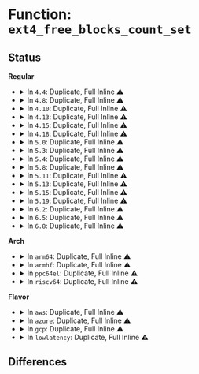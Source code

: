 # Function: <code>ext4_free_blocks_count_set</code>

## Status
<b>Regular</b>
<ul>
<li>
<details>
<summary>In <code>4.4</code>: Duplicate, Full Inline ⚠️</summary>

**Collision:** Static Duplication

**Inline:** Full

**Transformation:** False

**Instances:**

```
In fs/ext4/super.c (ffffffff812b80a7)
Location: fs/ext4/ext4.h:2742
Inline: True
Inline callers:
  - fs/ext4/super.c:ext4_commit_super
  - fs/ext4/super.c:ext4_fill_super
```
```
In fs/ext4/resize.c (ffffffff812bf24a)
Location: fs/ext4/ext4.h:2742
Inline: True
Inline callers:
  - fs/ext4/resize.c:ext4_group_extend_no_check
  - fs/ext4/resize.c:ext4_flex_group_add
```
</details>
</li>
<li>
<details>
<summary>In <code>4.8</code>: Duplicate, Full Inline ⚠️</summary>

**Collision:** Static Duplication

**Inline:** Full

**Transformation:** False

**Instances:**

```
In fs/ext4/super.c (ffffffff812e6d97)
Location: fs/ext4/ext4.h:2777
Inline: True
Inline callers:
  - fs/ext4/super.c:ext4_commit_super
  - fs/ext4/super.c:ext4_fill_super
```
```
In fs/ext4/resize.c (ffffffff812eeb6b)
Location: fs/ext4/ext4.h:2777
Inline: True
Inline callers:
  - fs/ext4/resize.c:ext4_group_extend_no_check
  - fs/ext4/resize.c:ext4_flex_group_add
```
</details>
</li>
<li>
<details>
<summary>In <code>4.10</code>: Duplicate, Full Inline ⚠️</summary>

**Collision:** Static Duplication

**Inline:** Full

**Transformation:** False

**Instances:**

```
In fs/ext4/super.c (ffffffff812fc94c)
Location: fs/ext4/ext4.h:2755
Inline: True
Inline callers:
  - fs/ext4/super.c:ext4_commit_super
  - fs/ext4/super.c:ext4_fill_super
```
```
In fs/ext4/resize.c (ffffffff81304b3b)
Location: fs/ext4/ext4.h:2755
Inline: True
Inline callers:
  - fs/ext4/resize.c:ext4_group_extend_no_check
  - fs/ext4/resize.c:ext4_flex_group_add
```
</details>
</li>
<li>
<details>
<summary>In <code>4.13</code>: Duplicate, Full Inline ⚠️</summary>

**Collision:** Static Duplication

**Inline:** Full

**Transformation:** False

**Instances:**

```
In fs/ext4/resize.c (ffffffff8131f6cb)
Location: fs/ext4/ext4.h:2771
Inline: True
Inline callers:
  - fs/ext4/resize.c:ext4_group_extend_no_check
  - fs/ext4/resize.c:ext4_flex_group_add
```
```
In fs/ext4/super.c (ffffffff813315a1)
Location: fs/ext4/ext4.h:2771
Inline: True
Inline callers:
  - fs/ext4/super.c:ext4_commit_super
  - fs/ext4/super.c:ext4_fill_super
```
</details>
</li>
<li>
<details>
<summary>In <code>4.15</code>: Duplicate, Full Inline ⚠️</summary>

**Collision:** Static Duplication

**Inline:** Full

**Transformation:** False

**Instances:**

```
In fs/ext4/resize.c (ffffffff81343d6b)
Location: fs/ext4/ext4.h:2728
Inline: True
Inline callers:
  - fs/ext4/resize.c:ext4_group_extend_no_check
  - fs/ext4/resize.c:ext4_flex_group_add
```
```
In fs/ext4/super.c (ffffffff81355a52)
Location: fs/ext4/ext4.h:2728
Inline: True
Inline callers:
  - fs/ext4/super.c:ext4_commit_super
  - fs/ext4/super.c:ext4_fill_super
```
</details>
</li>
<li>
<details>
<summary>In <code>4.18</code>: Duplicate, Full Inline ⚠️</summary>

**Collision:** Static Duplication

**Inline:** Full

**Transformation:** False

**Instances:**

```
In fs/ext4/resize.c (ffffffff81371b8f)
Location: fs/ext4/ext4.h:2733
Inline: True
Inline callers:
  - fs/ext4/resize.c:ext4_group_extend_no_check
  - fs/ext4/resize.c:ext4_flex_group_add
```
```
In fs/ext4/super.c (ffffffff81383e2d)
Location: fs/ext4/ext4.h:2733
Inline: True
Inline callers:
  - fs/ext4/super.c:ext4_commit_super
  - fs/ext4/super.c:ext4_fill_super
```
</details>
</li>
<li>
<details>
<summary>In <code>5.0</code>: Duplicate, Full Inline ⚠️</summary>

**Collision:** Static Duplication

**Inline:** Full

**Transformation:** False

**Instances:**

```
In fs/ext4/resize.c (ffffffff8138a06f)
Location: fs/ext4/ext4.h:2760
Inline: True
Inline callers:
  - fs/ext4/resize.c:ext4_group_extend_no_check
  - fs/ext4/resize.c:ext4_flex_group_add
```
```
In fs/ext4/super.c (ffffffff8139c909)
Location: fs/ext4/ext4.h:2760
Inline: True
Inline callers:
  - fs/ext4/super.c:ext4_commit_super
  - fs/ext4/super.c:ext4_fill_super
```
</details>
</li>
<li>
<details>
<summary>In <code>5.3</code>: Duplicate, Full Inline ⚠️</summary>

**Collision:** Static Duplication

**Inline:** Full

**Transformation:** False

**Instances:**

```
In fs/ext4/resize.c (ffffffff813b4aff)
Location: fs/ext4/ext4.h:2840
Inline: True
Inline callers:
  - fs/ext4/resize.c:ext4_group_extend_no_check
  - fs/ext4/resize.c:ext4_flex_group_add
```
```
In fs/ext4/super.c (ffffffff813c6b63)
Location: fs/ext4/ext4.h:2840
Inline: True
Inline callers:
  - fs/ext4/super.c:ext4_commit_super
  - fs/ext4/super.c:ext4_fill_super
```
</details>
</li>
<li>
<details>
<summary>In <code>5.4</code>: Duplicate, Full Inline ⚠️</summary>

**Collision:** Static Duplication

**Inline:** Full

**Transformation:** False

**Instances:**

```
In fs/ext4/resize.c (ffffffff813cd9ff)
Location: fs/ext4/ext4.h:2902
Inline: True
Inline callers:
  - fs/ext4/resize.c:ext4_group_extend_no_check
  - fs/ext4/resize.c:ext4_flex_group_add
```
```
In fs/ext4/super.c (ffffffff813dff23)
Location: fs/ext4/ext4.h:2902
Inline: True
Inline callers:
  - fs/ext4/super.c:ext4_commit_super
  - fs/ext4/super.c:ext4_fill_super
```
</details>
</li>
<li>
<details>
<summary>In <code>5.8</code>: Duplicate, Full Inline ⚠️</summary>

**Collision:** Static Duplication

**Inline:** Full

**Transformation:** False

**Instances:**

```
In fs/ext4/resize.c (ffffffff81419f47)
Location: fs/ext4/ext4.h:3013
Inline: True
Inline callers:
  - fs/ext4/resize.c:ext4_group_extend_no_check
  - fs/ext4/resize.c:ext4_update_super
```
```
In fs/ext4/super.c (ffffffff8142c7d5)
Location: fs/ext4/ext4.h:3013
Inline: True
Inline callers:
  - fs/ext4/super.c:ext4_commit_super
  - fs/ext4/super.c:ext4_fill_super
```
</details>
</li>
<li>
<details>
<summary>In <code>5.11</code>: Duplicate, Full Inline ⚠️</summary>

**Collision:** Static Duplication

**Inline:** Full

**Transformation:** False

**Instances:**

```
In fs/ext4/resize.c (ffffffff8142dc0c)
Location: fs/ext4/ext4.h:3187
Inline: True
Inline callers:
  - fs/ext4/resize.c:ext4_group_extend_no_check
  - fs/ext4/resize.c:ext4_update_super
```
```
In fs/ext4/super.c (ffffffff8144485f)
Location: fs/ext4/ext4.h:3187
Inline: True
Inline callers:
  - fs/ext4/super.c:ext4_update_super
  - fs/ext4/super.c:ext4_fill_super
```
</details>
</li>
<li>
<details>
<summary>In <code>5.13</code>: Duplicate, Full Inline ⚠️</summary>

**Collision:** Static Duplication

**Inline:** Full

**Transformation:** False

**Instances:**

```
In fs/ext4/resize.c (ffffffff814348c9)
Location: fs/ext4/ext4.h:3249
Inline: True
Inline callers:
  - fs/ext4/resize.c:ext4_group_extend_no_check
  - fs/ext4/resize.c:ext4_update_super
```
```
In fs/ext4/super.c (ffffffff8144a0f1)
Location: fs/ext4/ext4.h:3249
Inline: True
Inline callers:
  - fs/ext4/super.c:ext4_update_super
  - fs/ext4/super.c:ext4_fill_super
```
</details>
</li>
<li>
<details>
<summary>In <code>5.15</code>: Duplicate, Full Inline ⚠️</summary>

**Collision:** Static Duplication

**Inline:** Full

**Transformation:** False

**Instances:**

```
In fs/ext4/resize.c (ffffffff81488332)
Location: fs/ext4/ext4.h:3319
Inline: True
Inline callers:
  - fs/ext4/resize.c:ext4_group_extend_no_check
  - fs/ext4/resize.c:ext4_update_super
```
```
In fs/ext4/super.c (ffffffff8149e5b3)
Location: fs/ext4/ext4.h:3319
Inline: True
Inline callers:
  - fs/ext4/super.c:ext4_update_super
  - fs/ext4/super.c:ext4_fill_super
```
</details>
</li>
<li>
<details>
<summary>In <code>5.19</code>: Duplicate, Full Inline ⚠️</summary>

**Collision:** Static Duplication

**Inline:** Full

**Transformation:** False

**Instances:**

```
In fs/ext4/resize.c (ffffffff8150d871)
Location: fs/ext4/ext4.h:3282
Inline: True
Inline callers:
  - fs/ext4/resize.c:ext4_group_extend_no_check
  - fs/ext4/resize.c:ext4_update_super
```
```
In fs/ext4/super.c (ffffffff81524c9e)
Location: fs/ext4/ext4.h:3282
Inline: True
Inline callers:
  - fs/ext4/super.c:ext4_update_super
  - fs/ext4/super.c:__ext4_fill_super
```
</details>
</li>
<li>
<details>
<summary>In <code>6.2</code>: Duplicate, Full Inline ⚠️</summary>

**Collision:** Static Duplication

**Inline:** Full

**Transformation:** False

**Instances:**

```
In fs/ext4/resize.c (ffffffff815a8667)
Location: fs/ext4/ext4.h:3295
Inline: True
Inline callers:
  - fs/ext4/resize.c:ext4_group_extend_no_check
  - fs/ext4/resize.c:ext4_update_super
```
```
In fs/ext4/super.c (ffffffff815c216d)
Location: fs/ext4/ext4.h:3295
Inline: True
Inline callers:
  - fs/ext4/super.c:ext4_update_super
  - fs/ext4/super.c:__ext4_fill_super
```
</details>
</li>
<li>
<details>
<summary>In <code>6.5</code>: Duplicate, Full Inline ⚠️</summary>

**Collision:** Static Duplication

**Inline:** Full

**Transformation:** False

**Instances:**

```
In fs/ext4/resize.c (ffffffff815deee7)
Location: fs/ext4/ext4.h:3287
Inline: True
Inline callers:
  - fs/ext4/resize.c:ext4_group_extend_no_check
  - fs/ext4/resize.c:ext4_update_super
```
```
In fs/ext4/super.c (ffffffff815f98ed)
Location: fs/ext4/ext4.h:3287
Inline: True
Inline callers:
  - fs/ext4/super.c:ext4_update_super
  - fs/ext4/super.c:ext4_percpu_param_init
```
</details>
</li>
<li>
<details>
<summary>In <code>6.8</code>: Duplicate, Full Inline ⚠️</summary>

**Collision:** Static Duplication

**Inline:** Full

**Transformation:** False

**Instances:**

```
In fs/ext4/resize.c (ffffffff816179c7)
Location: fs/ext4/ext4.h:3307
Inline: True
Inline callers:
  - fs/ext4/resize.c:ext4_group_extend_no_check
  - fs/ext4/resize.c:ext4_update_super
```
```
In fs/ext4/super.c (ffffffff816324ed)
Location: fs/ext4/ext4.h:3307
Inline: True
Inline callers:
  - fs/ext4/super.c:ext4_update_super
  - fs/ext4/super.c:ext4_percpu_param_init
```
</details>
</li>
</ul>
<b>Arch</b>
<ul>
<li>
<details>
<summary>In <code>arm64</code>: Duplicate, Full Inline ⚠️</summary>

**Collision:** Static Duplication

**Inline:** Full

**Transformation:** False

**Instances:**

```
In fs/ext4/resize.c (ffff8000104a6f9c)
Location: fs/ext4/ext4.h:2902
Inline: True
Inline callers:
  - fs/ext4/resize.c:ext4_group_extend_no_check
  - fs/ext4/resize.c:ext4_flex_group_add
```
```
In fs/ext4/super.c (ffff8000104b8f64)
Location: fs/ext4/ext4.h:2902
Inline: True
Inline callers:
  - fs/ext4/super.c:ext4_commit_super
  - fs/ext4/super.c:ext4_fill_super
```
</details>
</li>
<li>
<details>
<summary>In <code>armhf</code>: Duplicate, Full Inline ⚠️</summary>

**Collision:** Static Duplication

**Inline:** Full

**Transformation:** False

**Instances:**

```
In fs/ext4/resize.c (c0668dbc)
Location: fs/ext4/ext4.h:2902
Inline: True
Inline callers:
  - fs/ext4/resize.c:ext4_group_extend_no_check
  - fs/ext4/resize.c:ext4_flex_group_add
```
```
In fs/ext4/super.c (c067c5ec)
Location: fs/ext4/ext4.h:2902
Inline: True
Inline callers:
  - fs/ext4/super.c:ext4_commit_super
  - fs/ext4/super.c:ext4_fill_super
```
</details>
</li>
<li>
<details>
<summary>In <code>ppc64el</code>: Duplicate, Full Inline ⚠️</summary>

**Collision:** Static Duplication

**Inline:** Full

**Transformation:** False

**Instances:**

```
In fs/ext4/resize.c (c0000000005d37c0)
Location: fs/ext4/ext4.h:2902
Inline: True
Inline callers:
  - fs/ext4/resize.c:ext4_group_extend_no_check
  - fs/ext4/resize.c:ext4_flex_group_add
```
```
In fs/ext4/super.c (c0000000005ee088)
Location: fs/ext4/ext4.h:2902
Inline: True
Inline callers:
  - fs/ext4/super.c:ext4_commit_super
  - fs/ext4/super.c:ext4_fill_super
```
</details>
</li>
<li>
<details>
<summary>In <code>riscv64</code>: Duplicate, Full Inline ⚠️</summary>

**Collision:** Static Duplication

**Inline:** Full

**Transformation:** False

**Instances:**

```
In fs/ext4/resize.c (ffffffe000326f1e)
Location: fs/ext4/ext4.h:2902
Inline: True
Inline callers:
  - fs/ext4/resize.c:ext4_group_extend_no_check
  - fs/ext4/resize.c:ext4_flex_group_add
```
```
In fs/ext4/super.c (ffffffe00033587a)
Location: fs/ext4/ext4.h:2902
Inline: True
Inline callers:
  - fs/ext4/super.c:ext4_commit_super
  - fs/ext4/super.c:ext4_fill_super
```
</details>
</li>
</ul>
<b>Flavor</b>
<ul>
<li>
<details>
<summary>In <code>aws</code>: Duplicate, Full Inline ⚠️</summary>

**Collision:** Static Duplication

**Inline:** Full

**Transformation:** False

**Instances:**

```
In fs/ext4/resize.c (ffffffff813c5fdf)
Location: fs/ext4/ext4.h:2902
Inline: True
Inline callers:
  - fs/ext4/resize.c:ext4_group_extend_no_check
  - fs/ext4/resize.c:ext4_flex_group_add
```
```
In fs/ext4/super.c (ffffffff813d8503)
Location: fs/ext4/ext4.h:2902
Inline: True
Inline callers:
  - fs/ext4/super.c:ext4_commit_super
  - fs/ext4/super.c:ext4_fill_super
```
</details>
</li>
<li>
<details>
<summary>In <code>azure</code>: Duplicate, Full Inline ⚠️</summary>

**Collision:** Static Duplication

**Inline:** Full

**Transformation:** False

**Instances:**

```
In fs/ext4/resize.c (ffffffff813b6a5f)
Location: fs/ext4/ext4.h:2902
Inline: True
Inline callers:
  - fs/ext4/resize.c:ext4_group_extend_no_check
  - fs/ext4/resize.c:ext4_flex_group_add
```
```
In fs/ext4/super.c (ffffffff813c8f83)
Location: fs/ext4/ext4.h:2902
Inline: True
Inline callers:
  - fs/ext4/super.c:ext4_commit_super
  - fs/ext4/super.c:ext4_fill_super
```
</details>
</li>
<li>
<details>
<summary>In <code>gcp</code>: Duplicate, Full Inline ⚠️</summary>

**Collision:** Static Duplication

**Inline:** Full

**Transformation:** False

**Instances:**

```
In fs/ext4/resize.c (ffffffff813c346f)
Location: fs/ext4/ext4.h:2902
Inline: True
Inline callers:
  - fs/ext4/resize.c:ext4_group_extend_no_check
  - fs/ext4/resize.c:ext4_flex_group_add
```
```
In fs/ext4/super.c (ffffffff813d5993)
Location: fs/ext4/ext4.h:2902
Inline: True
Inline callers:
  - fs/ext4/super.c:ext4_commit_super
  - fs/ext4/super.c:ext4_fill_super
```
</details>
</li>
<li>
<details>
<summary>In <code>lowlatency</code>: Duplicate, Full Inline ⚠️</summary>

**Collision:** Static Duplication

**Inline:** Full

**Transformation:** False

**Instances:**

```
In fs/ext4/resize.c (ffffffff813d861f)
Location: fs/ext4/ext4.h:2902
Inline: True
Inline callers:
  - fs/ext4/resize.c:ext4_group_extend_no_check
  - fs/ext4/resize.c:ext4_flex_group_add
```
```
In fs/ext4/super.c (ffffffff813eac13)
Location: fs/ext4/ext4.h:2902
Inline: True
Inline callers:
  - fs/ext4/super.c:ext4_commit_super
  - fs/ext4/super.c:ext4_fill_super
```
</details>
</li>
</ul>

## Differences
